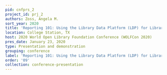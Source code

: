 ```yaml
---
pid: cnfprs_2
project_id: prj_2
authors: Zoss, Angela M.
sort_year: 2020
title: 'Reporting 101: Using the Library Data Platform (LDP) for Library Reporting'
location: College Station, TX
host: 2020 World Open Library Foundation Conference (WOLFCon 2020)
pres_date: January 23, 2020
type: Presentation and demonstration
grouping: conference
label: 'Reporting 101: Using the Library Data Platform (LDP) for Library Reporting'
order: '09'
collection: conference-presentation
---
```

